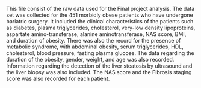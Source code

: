 This file consist of the raw data used for the Final project analysis. The data set was collected for the 451 morbidly obese patients who have undergone bariatric surgery. It included the clinical characteristics of the patients such as diabetes, plasma triglycerides, cholesterol, very-low density lipoproteins, aspartate amino-transferase, alanine aminotransferase, NAS score, BMI, and duration of obesity. There was also the record for the presence of metabolic syndrome, with abdominal obesity, serum triglycerides, HDL, cholesterol, blood pressure, fasting plasma glucose. The data regarding the duration of the obesity, gender, weight, and age was also recorded. Information regarding the detection of the liver steatosis by ultrasound and the liver biopsy was also included. The NAS score and the Fibrosis staging score was also recorded for each patient.
